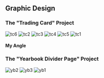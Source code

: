 Graphic Design
---
### The "Trading Card" Project

![tc6](tc6.png) ![tc2](tc2.png) ![tc3](tc3.png)
![tc4](tc4.png) ![tc5](tc5.png) ![tc1](tc1.png)

#### My Angle

### The "Yearbook Divider Page" Project

![yb2](yb2.png) ![yb3](yb3.png) ![yb1](yb1.png)